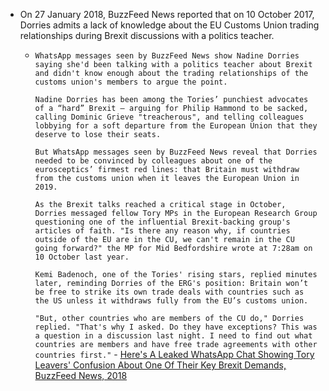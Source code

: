 - On 27 January 2018, BuzzFeed News reported that on 10 October 2017, Dorries admits a lack of knowledge about the EU Customs Union trading relationships during Brexit discussions with a politics teacher.
    - `WhatsApp messages seen by BuzzFeed News show Nadine Dorries saying she'd been talking with a politics teacher about Brexit and didn't know enough about the trading relationships of the customs union's members to argue the point.`
      
      `Nadine Dorries has been among the Tories’ punchiest advocates of a “hard” Brexit – arguing for Philip Hammond to be sacked, calling Dominic Grieve "treacherous", and telling colleagues lobbying for a soft departure from the European Union that they deserve to lose their seats.`
      
      `But WhatsApp messages seen by BuzzFeed News reveal that Dorries needed to be convinced by colleagues about one of the eurosceptics’ firmest red lines: that Britain must withdraw from the customs union when it leaves the European Union in 2019.`
      
      `As the Brexit talks reached a critical stage in October, Dorries messaged fellow Tory MPs in the European Research Group questioning one of the influential Brexit-backing group's articles of faith. "Is there any reason why, if countries outside of the EU are in the CU, we can't remain in the CU going forward?" the MP for Mid Bedfordshire wrote at 7:28am on 10 October last year.`
      
      `Kemi Badenoch, one of the Tories' rising stars, replied minutes later, reminding Dorries of the ERG's position: Britain won’t be free to strike its own trade deals with countries such as the US unless it withdraws fully from the EU’s customs union.`
      
      `"But, other countries who are members of the CU do," Dorries replied. "That's why I asked. Do they have exceptions? This was a question in a discussion last night. I need to find out what countries are members and have free trade agreements with other countries first."` - [Here's A Leaked WhatsApp Chat Showing Tory Leavers' Confusion About One Of Their Key Brexit Demands, BuzzFeed News, 2018](https://www.buzzfeed.com/alexspence/heres-a-leaked-whatsapp-chat-showing-tory-leavers-confusion)